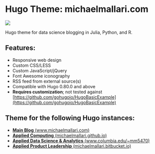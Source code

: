 # Hugo Theme: michaelmallari.com

![](https://www.michaelmallari.com/img/og-michaelmallari-com.png)

Hugo theme for data science blogging in Julia, Python, and R.

## Features:

* Responsive web design
* Custom CSS/LESS
* Custom JavaScript/jQuery
* Font Awesome iconography
* RSS feed from external source(s)
* Compatible with Hugo 0.80.0 and above
* **Requires customization**; not tested against [https://github.com/gohugoio/HugoBasicExample](https://github.com/gohugoio/HugoBasicExample)

## Theme for the following Hugo instances:

* [**Main Blog** (www.michaelmallari.com)](https://www.michaelmallari.com)
* [**Applied Computing** (michaelmallari.github.io)](https://michaelmallari.github.io)
* [**Applied Data Science & Analytics** (www.columbia.edu/~mm5470)](http://www.columbia.edu/~mm5470)
* [**Applied Product Leadership** (michaelmallari.bitbucket.io)](https://michaelmallari.bitbucket.io)
